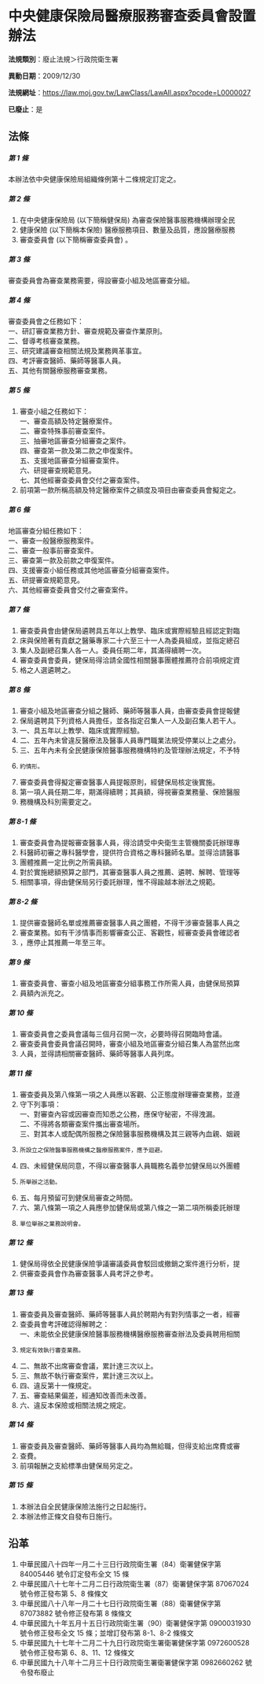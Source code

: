 # 中央健康保險局醫療服務審查委員會設置辦法

**法規類別**：廢止法規＞行政院衛生署

**異動日期**：2009/12/30  

**法規網址**：https://law.moj.gov.tw/LawClass/LawAll.aspx?pcode=L0000027

**已廢止**：是



## 法條
##### 第 1 條
本辦法依中央健康保險局組織條例第十二條規定訂定之。

##### 第 2 條
1. 在中央健康保險局 (以下簡稱健保局) 為審查保險醫事服務機構辦理全民
1. 健康保險 (以下簡稱本保險) 醫療服務項目、數量及品質，應設醫療服務
1. 審查委員會 (以下簡稱審查委員會) 。

##### 第 3 條
審查委員會為審查業務需要，得設審查小組及地區審查分組。

##### 第 4 條
審查委員會之任務如下：  
一、研訂審查業務方針、審查規範及審查作業原則。  
二、督導考核審查業務。  
三、研究建議審查相關法規及業務興革事宜。  
四、考評審查醫師、藥師等醫事人員。  
五、其他有關醫療服務審查業務。

##### 第 5 條
1. 審查小組之任務如下：  
一、審查高額及特定醫療案件。  
二、審查特殊事前審查案件。  
三、抽審地區審查分組審查之案件。  
四、審查第一款及第二款之申復案件。  
五、支援地區審查分組審查案件。  
六、研提審查規範意見。  
七、其他經審查委員會交付之審查案件。
1. 前項第一款所稱高額及特定醫療案件之額度及項目由審查委員會擬定之。

##### 第 6 條
地區審查分組任務如下：  
一、審查一般醫療服務案件。  
二、審查一般事前審查案件。  
三、審查第一款及前款之申復案件。  
四、支援審查小組任務或其他地區審查分組審查案件。  
五、研提審查規範意見。  
六、其他經審查委員會交付之審查案件。

##### 第 7 條
1. 審查委員會由健保局遴聘具五年以上教學、臨床或實際經驗且經認定對臨
1. 床與保險著有貢獻之醫藥專家二十六至三十一人為委員組成，並指定總召
1. 集人及副總召集人各一人。委員任期二年，其滿得續聘一次。
1. 審查委員會委員，健保局得洽請全國性相關醫事團體推薦符合前項規定資
1. 格之人選遴聘之。

##### 第 8 條
1. 審查小組及地區審查分組之醫師、藥師等醫事人員，由審查委員會提報健
1. 保局遴聘具下列資格人員擔任，並各指定召集人一人及副召集人若干人。
1. 一、具五年以上教學、臨床或實際經驗。
1. 二、五年內未曾違反醫療法及醫事人員專門職業法規受停業以上之處分。
1. 三、五年內未有全民健康保險醫事服務機構特約及管理辦法規定，不予特
1.     約情形。
1. 審查委員會得擬定審查醫事人員提報原則，經健保局核定後實施。
1. 第一項人員任期二年，期滿得續聘；其員額，得視審查業務量、保險醫服
1. 務機構及科別需要定之。

##### 第 8-1 條
1. 審查委員會為提報審查醫事人員，得洽請受中央衛生主管機關委託辦理專
1. 科醫師初審之專科醫學會，提供符合資格之專科醫師名單。並得洽請醫事
1. 團體推薦一定比例之所需員額。
1. 對於實施總額預算之部門，其審查醫事人員之推薦、遴聘、解聘、管理等
1. 相關事項，得由健保局另行委託辦理，惟不得踰越本辦法之規範。

##### 第 8-2 條
1. 提供審查醫師名單或推薦審查醫事人員之團體，不得干涉審查醫事人員之
1. 審查業務。如有干涉情事而影響審查公正、客觀性，經審查委員會確認者
1. ，應停止其推薦一年至三年。

##### 第 9 條
1. 審查委員會、審查小組及地區審查分組事務工作所需人員，由健保局預算
1. 員額內派充之。

##### 第 10 條
1. 審查委員會之委員會議每三個月召開一次，必要時得召開臨時會議。
1. 審查委員會委員會議召開時，審查小組及地區審查分組召集人為當然出席
1. 人員，並得請相關審查醫師、藥師等醫事人員列席。

##### 第 11 條
1. 審查委員及第八條第一項之人員應以客觀、公正態度辦理審查業務，並遵
1. 守下列事項：  
一、對審查內容或因審查而知悉之公務，應保守秘密，不得洩漏。  
二、不得將各類審查案件攜出審查場所。  
三、對其本人或配偶所服務之保險醫事服務機構及其三親等內血親、姻親
1.     所設立之保險醫事服務機構之醫療服務案件，應予迴避。
1. 四、未經健保局同意，不得以審查醫事人員職務名義參加健保局以外團體
1.     所舉辦之活動。
1. 五、每月預留可到健保局審查之時間。
1. 六、第八條第一項之人員應參加健保局或第八條之一第二項所稱委託辦理
1.     單位舉辦之業務說明會。

##### 第 12 條
1. 健保局得依全民健康保險爭議審議委員會駁回或撤銷之案件進行分析，提
1. 供審查委員會作為審查醫事人員考評之參考。

##### 第 13 條
1. 審查委員及審查醫師、藥師等醫事人員於聘期內有對列情事之一者，經審
1. 查委員會考評確認得解聘之：  
一、未能依全民健康保險醫事服務機構醫療服務審查辦法及委員聘用相關
1.     規定有效執行審查業務。
1. 二、無故不出席審查會議，累計達三次以上。
1. 三、無故不執行審查案件，累計達三次以上。
1. 四、違反第十一條規定。
1. 五、審查結果偏差，經通知改善而未改善。
1. 六、違反本保險或相關法規之規定。

##### 第 14 條
1. 審查委員及審查醫師、藥師等醫事人員均為無給職，但得支給出席費或審
1. 查費。
1. 前項報酬之支給標準由健保局另定之。

##### 第 15 條
1. 本辦法自全民健康保險法施行之日起施行。
1. 本辦法修正條文自發布日施行。

## 沿革
1. 中華民國八十四年一月二十三日行政院衛生署（84）衛署健保字第 84005446 號令訂定發布全文 15 條
1. 中華民國八十七年十二月二日行政院衛生署（87）衛署健保字第 87067024 號令修正發布第 5、8 條條文
1. 中華民國八十八年一月二十七日行政院衛生署（88）衛署健保字第 87073882 號令修正發布第 8  條條文
1. 中華民國九十年五月十五日行政院衛生署（90）衛署健保字第 0900031930 號令修正發布全文 15 條；並增訂發布第 8-1、8-2 條條文
1. 中華民國九十七年十二月二十九日行政院衛生署衛署健保字第 0972600528 號令修正發布第 6、8、11、12 條條文
1. 中華民國九十八年十二月三十日行政院衛生署衛署健保字第 0982660262 號令發布廢止
